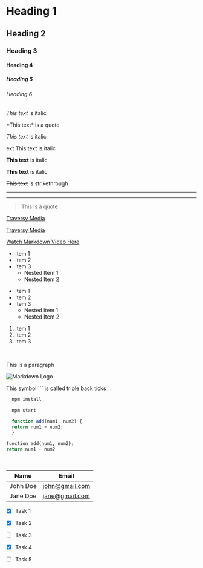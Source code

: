 <!-- Headings -->

# Heading 1
## Heading 2
### Heading 3
#### Heading 4
##### Heading 5
###### Heading 6

<!-- Italics -->

*This text* is italic

\*This text\* is a quote

_This text_ is italic

ext This text is italic

<!-- Strong -->

**This text** is italic

__This text__ is italic

<!-- Strikethrough -->

~~This text~~ is strikethrough

<!-- Horizontal Rule -->

---
___

<!-- Blockquote -->

> This is a quote

<!-- Links -->

[Traversy Media](http://www.traversymedia.com)

[Traversy Media](http://www.traversymedia.com "Traversy Media")

[Watch Markdown Video Here](https://www.youtube.com/watch?v=HUBNt18RFbo "Markdown Crash Course")

<!-- UL -->

* Item 1
* Item 2
* Item 3
  * Nested Item 1
  * Nested Item 2

- Item 1 
- Item 2 
- Item 3
  - Nested item 1
  - Nested Item 2

<!-- OL -->

1. Item 1
2. Item 2
3. Item 3

&nbsp;

<!-- Inline Code Block -->
<p>This is a paragraph </p>

<!-- Images -->

![Markdown Logo](https://www.markdown-here.com/img/icon256.png)

<p>This symbol ``` is called triple back ticks</p>

<!-- Github Markdown -->

<!-- Code Blocks -->

```bash
  npm install
  
  npm start
```

```javascript
  function add(num1, num2) {
  return num1 + num2;
  }
```
```python
function add(num1, num2);
return num1 + num2
```
&nbsp;

<!-- Tabless -->
| Name    |  Email         |
|---------|----------------|
|John Doe | john@gmail.com |
|Jane Doe | jane@gmail.com |

<!-- Task List -->

* [x] Task 1
* [x] Task 2
* [ ] Task 3
*[x] Task 4
*[ ] Task 5



